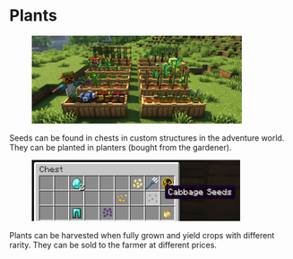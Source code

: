 # Plants

<figure><img src="../../.gitbook/assets/image (2) (1) (1) (1).png" alt="" width="375"><figcaption></figcaption></figure>

Seeds can be found in chests in custom structures in the adventure world. They can be planted in planters (bought from the gardener).

<figure><img src="../../.gitbook/assets/image (1) (1) (1) (1) (1) (1).png" alt="" width="372"><figcaption></figcaption></figure>

Plants can be harvested when fully grown and yield crops with different rarity. They can be sold to the farmer at different prices.
